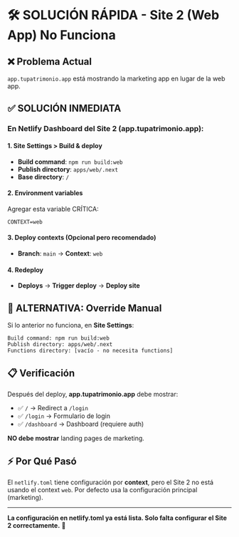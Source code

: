 # 🛠️ SOLUCIÓN RÁPIDA - Site 2 (Web App) No Funciona

## ❌ Problema Actual
`app.tupatrimonio.app` está mostrando la marketing app en lugar de la web app.

## ✅ SOLUCIÓN INMEDIATA

### En Netlify Dashboard del Site 2 (app.tupatrimonio.app):

#### 1. Site Settings > Build & deploy
- **Build command**: `npm run build:web`
- **Publish directory**: `apps/web/.next`
- **Base directory**: `/`

#### 2. Environment variables
Agregar esta variable CRÍTICA:
```
CONTEXT=web
```

#### 3. Deploy contexts (Opcional pero recomendado)
- **Branch**: `main` → **Context**: `web`

#### 4. Redeploy
- **Deploys** → **Trigger deploy** → **Deploy site**

## 🔧 ALTERNATIVA: Override Manual

Si lo anterior no funciona, en **Site Settings**:

```
Build command: npm run build:web
Publish directory: apps/web/.next
Functions directory: [vacío - no necesita functions]
```

## 📋 Verificación

Después del deploy, **app.tupatrimonio.app** debe mostrar:
- ✅ `/` → Redirect a `/login`
- ✅ `/login` → Formulario de login
- ✅ `/dashboard` → Dashboard (requiere auth)

**NO debe mostrar** landing pages de marketing.

## ⚡ Por Qué Pasó

El `netlify.toml` tiene configuración por **context**, pero el Site 2 no está usando el context `web`. Por defecto usa la configuración principal (marketing).

---

**La configuración en netlify.toml ya está lista. Solo falta configurar el Site 2 correctamente.** 🎯
